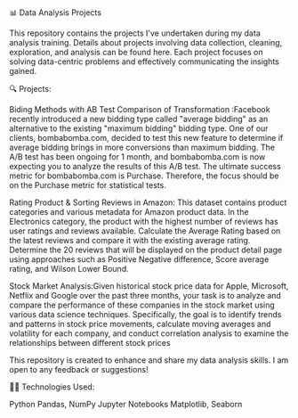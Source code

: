 📊 Data Analysis Projects

This repository contains the projects I've undertaken during my data analysis training. Details about projects involving data collection, cleaning, exploration, and analysis can be found here. Each project focuses on solving data-centric problems and effectively communicating the insights gained.

🔍 Projects:

Biding Methods with AB Test Comparison of Transformation :Facebook recently introduced a new bidding type called "average bidding" as an alternative to the existing "maximum bidding" bidding type. One of our clients, bombabomba.com, decided to test this new feature to determine if average bidding brings in more conversions than maximum bidding. The A/B test has been ongoing for 1 month, and bombabomba.com is now expecting you to analyze the results of this A/B test. The ultimate success metric for bombabomba.com is Purchase. Therefore, the focus should be on the Purchase metric for statistical tests.


Rating Product & Sorting Reviews in Amazon: This dataset contains product categories and various metadata for Amazon product data. In the Electronics category, the product with the highest number of reviews has user ratings and reviews available.
Calculate the Average Rating based on the latest reviews and compare it with the existing average rating. Determine the 20 reviews that will be displayed on the product detail page using approaches such as Positive Negative difference, Score average rating, and Wilson Lower Bound.

Stock Market Analysis:Given historical stock price data for Apple, Microsoft, Netflix and Google over the past three months, your task is to analyze and compare the performance of these companies in the stock market using various data science techniques.
Specifically, the goal is to identify trends and patterns in stock price movements, calculate moving averages and volatility for each company, and conduct correlation analysis to examine the relationships between different stock prices

This repository is created to enhance and share my data analysis skills. I am open to any feedback or suggestions!

👩‍💻 Technologies Used:

Python
Pandas, NumPy
Jupyter Notebooks
Matplotlib, Seaborn
